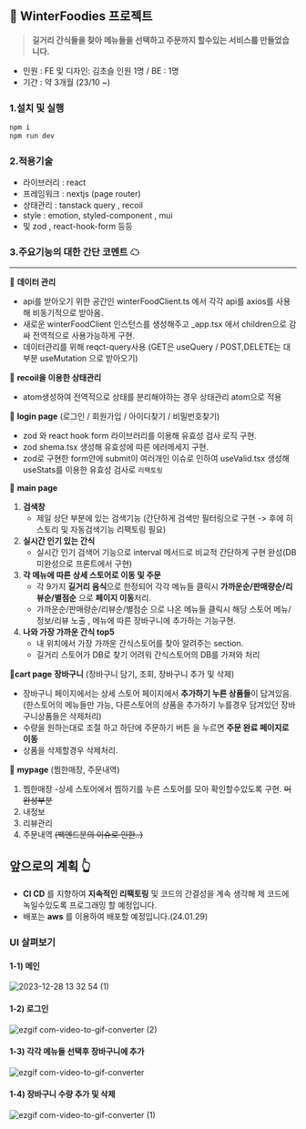 ## 💎 WinterFoodies 프로젝트
> **길거리 간식들을 찾아 메뉴들을 선택하고 주문까지 할수있는 서비스를 만들었습니다.**
- 인원 : FE 및 디자인: 김초슬 인원 1명 / BE : 1명
- 기간 : 약 3개월 (23/10 ~)

### 1.설치 및 실행

```js
npm i 
npm run dev
```

### 2.적용기술
- 라이브러리 : react
- 프레임워크 : nextjs (page router)
- 상태관리 : tanstack query , recoil
- style : emotion, styled-component , mui
- 및 zod , react-hook-form 등등

### 3.주요기능의 대한 간단 코멘트 ☁
---

📝 **데이터 관리**

- api를 받아오기 위한 공간인 winterFoodClient.ts 에서 각각 api를 axios를 사용해 비동기적으로 받아옴.
- 새로운 winterFoodClient 인스턴스를 생성해주고 _app.tsx 에서 children으로 감싸 전역적으로 사용가능하게 구현.
- 데이터관리를 위해 reqct-query사용 (GET은 useQuery / POST,DELETE는 대부분 useMutation 으로 받아오기)   

📝 **recoil을 이용한 상태관리**
- atom생성하여 전역적으로 상태를 분리해야하는 경우 상태관리 atom으로 적용

📝 **login page** (로그인 / 회원가입 / 아이디찾기 / 비밀번호찾기)
- zod 와 react hook form 라이브러리를 이용해 유효성 검사 로직 구현.
- zod shema.tsx 생성해 유효성에 따른 에러메세지 구현. 
- zod로 구현한 form안에 submit이 여러개인 이슈로 인하여 useValid.tsx 생성해 useStats를 이용한 유효성 검사로 `리팩토링`

📝 **main page**

1. **검색창**
   - 제일 상단 부분에 있는 검색기능 (간단하게 검색만 필터링으로 구현 -> 후에 히스토리 및 자동검색기능 리팩토링 필요)
2. **실시간 인기 있는 간식**
   - 실시간 인기 검색어 기능으로 interval 메서드로 비교적 간단하게 구현 완성(DB 미완성으로 프론트에서 구현)
3. **각 메뉴에 따른 상세 스토어로 이동 및 주문**
   - 각 9가지 **길거리 음식**으로 한정되어 각각 메뉴들 클릭시 **가까운순/판매량순/리뷰순/별점순** 으로 **페이지 이동**처리.
   - 가까운순/판매량순/리뷰순/별점순 으로 나온 메뉴들 클릭시 해당 스토어 메뉴/정보/리뷰 노출 , 메뉴에 따른 장바구니에 추가하는 기능구현.
4. **나와 가장 가까운 간식 top5**
   - 내 위치에서 가장 가까운 간식스토어를 찾아 알려주는 section.
   - 길거리 스토어가 DB로 찾기 어려워 간식스토어의 DB를 가져와 처리

📝**cart page**
**장바구니** (장바구니 담기, 조회, 장바구니 추가 및 삭제)
- 장바구니 페이지에서는 상세 스토어 페이지에서 **추가하기 누른 상품들**이 담겨있음. (한스토어의 메뉴들만 가능, 다른스토어의 상품을 추가하기 누를경우 담겨있던 장바구니상품들은 삭제처리)
- 수량을 원하는대로 조절 하고 하단에 주문하기 버튼 을 누르면 **주문 완료 페이지로 이동**
- 상품을 삭제할경우 삭제처리.

📝 **mypage** (찜한매장, 주문내역)
1. 찜한매장
   -상세 스토어에서 찜하기를 누른 스토어를 모아 확인할수있도록 구현.
~~미완성부분~~
2. 내정보
3. 리뷰관리
4. 주문내역
~~(백엔드분의 이슈로 인한..)~~

## 앞으로의 계획 👆 
- **CI CD** 를 지향하여 **지속적인 리팩토링** 및 코드의 간결성을 계속 생각해 제 코드에 녹일수있도록 프로그래밍 할 예정입니다. 
- 배포는 **aws** 를 이용하여 배포할 예정입니다.(24.01.29)


### UI 살펴보기
 #### 1-1) 메인

![2023-12-28 13 32 54 (1)](https://github.com/chosule/winter_foodies/assets/89799325/660aea64-aed2-4325-814f-0b1c8aba1324)

#### 1-2) 로그인
![ezgif com-video-to-gif-converter (2)](https://github.com/chosule/winter_foodies/assets/89799325/91482b54-4ed6-4423-8d53-3263f79982f2)


#### 1-3) 각각 메뉴들 선택후 장바구니에 추가
![ezgif com-video-to-gif-converter](https://github.com/chosule/winter_foodies/assets/89799325/27397302-b780-46ec-b28f-0b032aa81730)


#### 1-4) 장바구니 수량 추가 및 삭제
![ezgif com-video-to-gif-converter (1)](https://github.com/chosule/winter_foodies/assets/89799325/f8904438-a3cc-4b90-9beb-58d02150e173)


